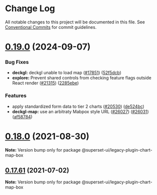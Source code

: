 # Change Log

All notable changes to this project will be documented in this file.
See [Conventional Commits](https://conventionalcommits.org) for commit guidelines.

# [0.19.0](https://github.com/apache/superset/compare/v2021.41.0...v0.19.0) (2024-09-07)

### Bug Fixes

- **deckgl:** deckgl unable to load map ([#17851](https://github.com/apache/superset/issues/17851)) ([52f5dcb](https://github.com/apache/superset/commit/52f5dcb58eec7b188f4387b8781dcda4252a5680))
- **explore:** Prevent shared controls from checking feature flags outside React render ([#21315](https://github.com/apache/superset/issues/21315)) ([2285ebe](https://github.com/apache/superset/commit/2285ebe72ec4edded6d195052740b7f9f13d1f1b))

### Features

- apply standardized form data to tier 2 charts ([#20530](https://github.com/apache/superset/issues/20530)) ([de524bc](https://github.com/apache/superset/commit/de524bc59f011fd361dcdb7d35c2cb51f7eba442))
- **deckgl-map:** use an arbitraty Mabpox style URL ([#26027](https://github.com/apache/superset/issues/26027)) ([#26031](https://github.com/apache/superset/issues/26031)) ([af58784](https://github.com/apache/superset/commit/af587840403d83a7da7fb0f57bc10ad2335d4eeb))

# [0.18.0](https://github.com/apache-superset/superset-ui/compare/v0.17.87...v0.18.0) (2021-08-30)

**Note:** Version bump only for package @superset-ui/legacy-plugin-chart-map-box

## [0.17.61](https://github.com/apache-superset/superset-ui/compare/v0.17.60...v0.17.61) (2021-07-02)

**Note:** Version bump only for package @superset-ui/legacy-plugin-chart-map-box
